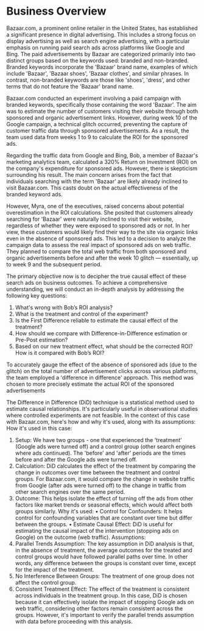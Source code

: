 # Business Overview
Bazaar.com, a prominent online retailer in the United States, has established a significant presence in digital advertising. This includes a strong focus on display advertising as well as search engine advertising, with a particular emphasis on running paid search ads across platforms like Google and Bing. The paid advertisements by Bazaar are categorized primarily into two distinct groups based on the keywords used: branded and non-branded. Branded keywords incorporate the 'Bazaar' brand name, examples of which include 'Bazaar', 'Bazaar shoes', 'Bazaar clothes', and similar phrases. In contrast, non-branded keywords are those like 'shoes', 'dress', and other terms that do not feature the 'Bazaar' brand name. 

Bazaar.com conducted an experiment involving a paid campaign with branded keywords, specifically those containing the word 'Bazaar'. The aim was to estimate the number of customers visiting their website through both sponsored and organic advertisement links. However, during week 10 of the Google campaign, a technical glitch occurred, preventing the capture of customer traffic data through sponsored advertisements. As a result, the team used data from weeks 1 to 9 to calculate the ROI for the sponsored ads.


Regarding the traffic data from Google and Bing, Bob, a member of Bazaar's marketing analytics team, calculated a 320% Return on Investment (ROI) on the company's expenditure for sponsored ads. However, there is skepticism surrounding his result. The main concern arises from the fact that individuals searching with the term 'Bazaar' are likely already inclined to visit Bazaar.com. This casts doubt on the actual effectiveness of the branded keyword ads. 


However, Myra, one of the executives, raised concerns about potential overestimation in the ROI calculations. She posited that customers already searching for 'Bazaar' were naturally inclined to visit their website, regardless of whether they were exposed to sponsored ads or not. In her view, these customers would likely find their way to the site via organic links even in the absence of sponsored ads. This led to a decision to analyze the campaign data to assess the real impact of sponsored ads on web traffic. They planned to compare the total web traffic from both sponsored and organic advertisements before and after the week 10 glitch — essentially, up to week 9 and the subsequent period.

The primary objective now is to decipher the true causal effect of these search ads on business outcomes. To achieve a comprehensive understanding, we will conduct an in-depth analysis by addressing the following key questions:



1. What's wrong with Bob’s ROI analysis?
2. What is the treatment and control of the experiment?
3. Is the First Difference reliable to estimate the causal effect of the treatment? 
4. How should we compare with Difference-in-Difference estimation or Pre-Post estimation?  
5. Based on our new treatment effect, what should be the corrected ROI? How is it compared with Bob’s ROI?



To accurately gauge the effect of the absence of sponsored ads (due to the glitch) on the total number of advertisement clicks across various platforms, the team employed a 'difference in difference' approach. This method was chosen to more precisely estimate the actual ROI of the sponsored advertisements

The Difference in Difference (DiD) technique is a statistical method used to estimate causal relationships. It's particularly useful in observational studies where controlled experiments are not feasible. In the context of this case with Bazaar.com, here's how and why it's used, along with its assumptions:
How it's used in this case:
1.	Setup: We have two groups - one that experienced the 'treatment' (Google ads were turned off) and a control group (other search engines where ads continued). The 'before' and 'after' periods are the times before and after the Google ads were turned off.
2.	Calculation: DiD calculates the effect of the treatment by comparing the change in outcomes over time between the treatment and control groups. For Bazaar.com, it would compare the change in website traffic from Google (after ads were turned off) to the change in traffic from other search engines over the same period.
3.	Outcome: This helps isolate the effect of turning off the ads from other factors like market trends or seasonal effects, which would affect both groups similarly.
Why it's used:
•	Control for Confounders: It helps control for confounding variables that are constant over time but differ between the groups.
•	Estimate Causal Effect: DiD is useful for estimating the causal impact of the intervention (stopping ads on Google) on the outcome (web traffic).
Assumptions:
1.	Parallel Trends Assumption: The key assumption in DiD analysis is that, in the absence of treatment, the average outcomes for the treated and control groups would have followed parallel paths over time. In other words, any difference between the groups is constant over time, except for the impact of the treatment.
2.	No Interference Between Groups: The treatment of one group does not affect the control group.
3.	Consistent Treatment Effect: The effect of the treatment is consistent across individuals in the treatment group.
In this case, DiD is chosen because it can effectively isolate the impact of stopping Google ads on web traffic, considering other factors remain consistent across the groups. However, it's important to verify the parallel trends assumption with data before proceeding with this analysis.

